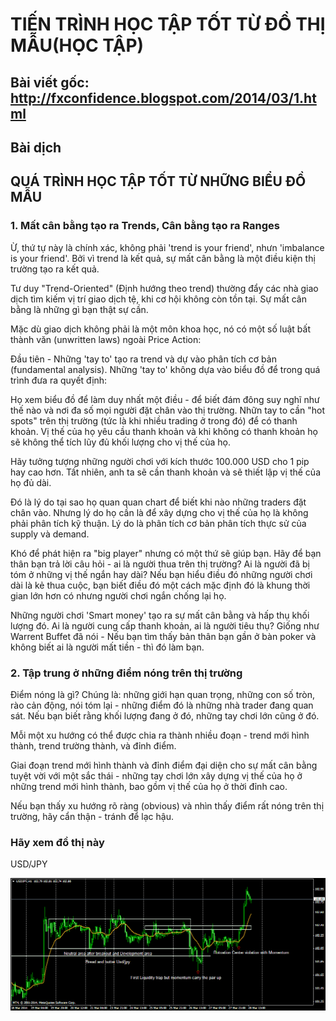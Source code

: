 # TIẾN TRÌNH HỌC TẬP TỐT TỪ ĐỒ THỊ MẪU(HỌC TẬP)

## Bài viết gốc: http://fxconfidence.blogspot.com/2014/03/1.html

## Bài dịch

## QUÁ TRÌNH HỌC TẬP TỐT TỪ NHỮNG BIỂU ĐỒ MẪU

### 1. Mất cân bằng tạo ra Trends, Cân bằng tạo ra Ranges

Ừ, thứ tự này là chính xác, không phải 'trend is your friend', nhưn 'imbalance is your friend'. Bởi vì trend là kết quả, sự mất cân bằng là một điều kiện thị trường tạo ra kết quả.

Tư duy "Trend-Oriented" (Định hướng theo trend) thường đẩy các nhà giao dịch tìm kiếm vị trí giao dịch tệ, khi cơ hội không còn tồn tại. Sự mất cân bằng là những gì bạn thật sự cần.

Mặc dù giao dịch không phải là một môn khoa học, nó có một số luật bất thành văn (unwritten laws) ngoài Price Action:

Đầu tiên - Những 'tay to' tạo ra trend và dự vào phân tích cơ bản (fundamental analysis). Những 'tay to' không dựa vào biểu đồ để trong quá trình đưa ra quyết định:

Họ xem biểu đồ để làm duy nhất một điều - để biết đám đông suy nghĩ như thế nào và nơi đa số mọi người đặt chân vào thị trường. Nhữn tay to cần "hot spots" trên thị trường (tức là khi nhiều trading ở trong đó) để có thanh khoản. Vị thế của họ yêu cầu thanh khoản và khi không có thanh khoản họ sẽ không thể tích lũy đủ khối lượng cho vị thế của họ.

Hãy tưởng tượng những người chơi với kích thước 100.000 USD cho 1 pip hay cao hơn. Tất nhiên, anh ta sẽ cần thanh khoản và sẽ thiết lập vị thế của họ đủ dài.

Đó là lý do tại sao họ quan quan chart để biết khi nào những traders đặt chân vào. Nhưng lý do họ cần là để xây dựng cho vị thế của họ là không phải phân tích kỹ thuận. Lý do là phân tích cơ bản phân tích thực sử của supply và demand.

Khó để phát hiện ra "big player" nhưng có một thứ sẽ giúp bạn. Hãy để bạn thân bạn trả lời câu hỏi - ai là người thua trên thị trường? Ai là người đã bị tóm ở những vị thế ngắn hay dài? Nếu bạn hiểu điều đó những người chơi dài là kẻ thua cuộc, bạn biết điều đó một cách mặc định đó là khung thời gian lớn hơn có nhưng người chơi ngắn chống lại họ.

Những người chơi 'Smart money' tạo ra sự mất cân bằng và hấp thụ khối lượng đó. Ai là người cung cấp thanh khoản, ai là người tiêu thụ? Giống như Warrent Buffet đã nói - Nếu bạn tìm thấy bản thân bạn gần ở bàn poker và không biết ai là người mất tiền - thì đó làm bạn.

### 2. Tập trung ở những điểm nóng trên thị trường

Điểm nóng là gì? Chúng là: những giới hạn quan trọng, những con số tròn, rào cản động, nói tóm lại - những điểm đó là những nhà trader đang quan sát. Nếu bạn biết rằng khối lượng đang ở đó, những tay chơi lớn cũng ở đó.

Mỗi một xu hướng có thể được chia ra thành nhiều đoạn - trend mới hình thành, trend trường thành, và đỉnh điểm.

Giai đoạn trend mới hình thành và đỉnh điểm đại diện cho sự mất cân bằng tuyệt vời với một sắc thái - những tay chơi lớn xây dựng vị thế của họ ở những trend mới hình thành, bao gồm vị thế của họ ở thời đỉnh cao.

Nếu bạn thấy xu hướng rõ ràng (obvious) và nhìn thấy điểm rất nóng trên thị trường, hãy cẩn thận - tránh để lạc hậu.

### Hãy xem đồ thị này

USD/JPY

![](https://github.com/vuongmao/forexcollection/blob/master/2014/asset/usdjpyh1-2.png)
